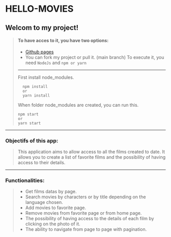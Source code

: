 # HELLO-MOVIES

## Welcom to my project!

> #### To have acces to it, you have two options:
> * [Github pages](https://renerugaba.github.io/hello-movies/)
> * You can fork my project or pull it. (main branch) 
> To execute it, you need `NodeJs` and `npm or yarn`
> ---
> First install node_modules.
> ```cli
>   npm install
>   or
>   yarn install
> ```
> When folder node_modules are created, you can run this.
> ```cli
> npm start
> or
> yarn start
> ```
---
### Objectifs of this app:

> This application aims to allow access to all the films created to date. It allows you to create a list of favorite films and the possibility of having access to 
> their details.
---

### Functionalities:
> * Get films datas by page.
> * Search movies by characters or by title depending on the language chosen.
> * Add movies to favorite page.
> * Remove movies from favorite page or from home page.
> * The possibility of having access to the details of each film by clicking on the photo of it.
> * The ability to navigate from page to page with pagination.
